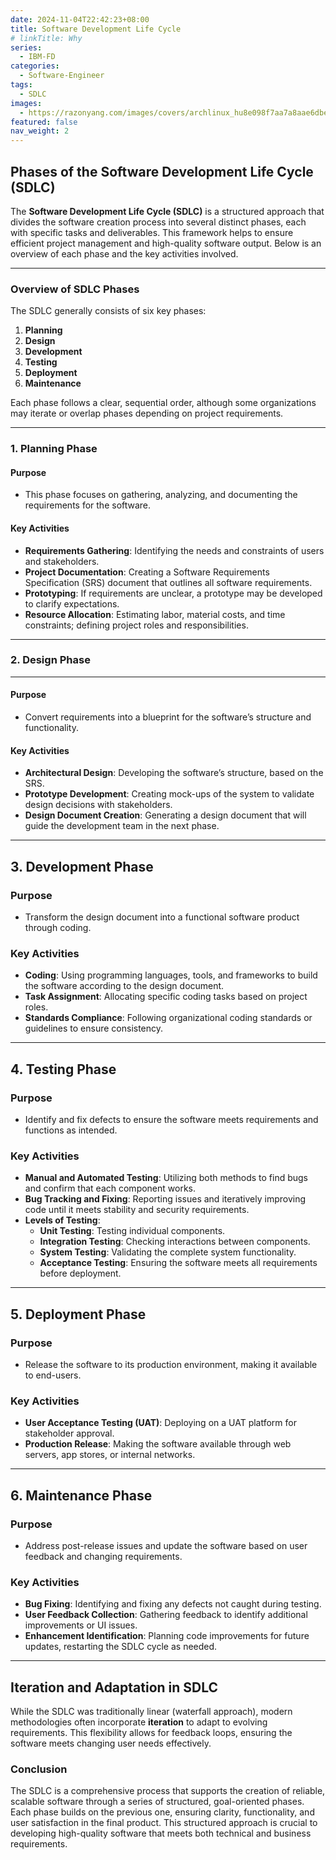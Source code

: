 ```yaml
---
date: 2024-11-04T22:42:23+08:00
title: Software Development Life Cycle
# linkTitle: Why 
series:
  - IBM-FD
categories:
  - Software-Engineer
tags:
  - SDLC
images:
  - https://razonyang.com/images/covers/archlinux_hu8e098f7aa7a8aae6dbe5fc105fe89b3c_11178_bad08652ea24e912f5ea3f07ca705c9a.webp?width=1930&height=640
featured: false
nav_weight: 2
---
```




## Phases of the Software Development Life Cycle (SDLC)

The **Software Development Life Cycle (SDLC)** is a structured approach that divides the software creation process into several distinct phases, each with specific tasks and deliverables. This framework helps to ensure efficient project management and high-quality software output. Below is an overview of each phase and the key activities involved.

---

### Overview of SDLC Phases

The SDLC generally consists of six key phases:

1. **Planning**
2. **Design**
3. **Development**
4. **Testing**
5. **Deployment**
6. **Maintenance**

Each phase follows a clear, sequential order, although some organizations may iterate or overlap phases depending on project requirements.

---

### 1. Planning Phase

#### Purpose

- This phase focuses on gathering, analyzing, and documenting the requirements for the software.

#### Key Activities

- **Requirements Gathering**: Identifying the needs and constraints of users and stakeholders.
- **Project Documentation**: Creating a Software Requirements Specification (SRS) document that outlines all software requirements.
- **Prototyping**: If requirements are unclear, a prototype may be developed to clarify expectations.
- **Resource Allocation**: Estimating labor, material costs, and time constraints; defining project roles and responsibilities.

---

### 2. Design Phase

---

#### Purpose

- Convert requirements into a blueprint for the software’s structure and functionality.

#### Key Activities

- **Architectural Design**: Developing the software’s structure, based on the SRS.
- **Prototype Development**: Creating mock-ups of the system to validate design decisions with stakeholders.
- **Design Document Creation**: Generating a design document that will guide the development team in the next phase.

---

## 3. Development Phase

### Purpose
- Transform the design document into a functional software product through coding.

### Key Activities
- **Coding**: Using programming languages, tools, and frameworks to build the software according to the design document.
- **Task Assignment**: Allocating specific coding tasks based on project roles.
- **Standards Compliance**: Following organizational coding standards or guidelines to ensure consistency.

---

## 4. Testing Phase

### Purpose

- Identify and fix defects to ensure the software meets requirements and functions as intended.

### Key Activities

- **Manual and Automated Testing**: Utilizing both methods to find bugs and confirm that each component works.
- **Bug Tracking and Fixing**: Reporting issues and iteratively improving code until it meets stability and security requirements.
- **Levels of Testing**:
  - **Unit Testing**: Testing individual components.
  - **Integration Testing**: Checking interactions between components.
  - **System Testing**: Validating the complete system functionality.
  - **Acceptance Testing**: Ensuring the software meets all requirements before deployment.

---

## 5. Deployment Phase

### Purpose

- Release the software to its production environment, making it available to end-users.

### Key Activities

- **User Acceptance Testing (UAT)**: Deploying on a UAT platform for stakeholder approval.
- **Production Release**: Making the software available through web servers, app stores, or internal networks.

---

## 6. Maintenance Phase

### Purpose

- Address post-release issues and update the software based on user feedback and changing requirements.

### Key Activities

- **Bug Fixing**: Identifying and fixing any defects not caught during testing.
- **User Feedback Collection**: Gathering feedback to identify additional improvements or UI issues.
- **Enhancement Identification**: Planning code improvements for future updates, restarting the SDLC cycle as needed.

---

## Iteration and Adaptation in SDLC

While the SDLC was traditionally linear (waterfall approach), modern methodologies often incorporate **iteration** to adapt to evolving requirements. This flexibility allows for feedback loops, ensuring the software meets changing user needs effectively.

### Conclusion

The SDLC is a comprehensive process that supports the creation of reliable, scalable software through a series of structured, goal-oriented phases. Each phase builds on the previous one, ensuring clarity, functionality, and user satisfaction in the final product. This structured approach is crucial to developing high-quality software that meets both technical and business requirements.
